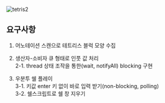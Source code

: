 ![tetris2](https://user-images.githubusercontent.com/12610035/131299100-0bff9fd9-d7d6-4e7d-b3b4-5bfda6addf8f.gif)
## 요구사항
1. 어노테이션 스캔으로 테트리스 블럭 모양 수집  

2. 생산자-소비자 큐 형태로 인풋 값 처리  
2-1. thread 상태 조작을 통한(wait, notifyAll) blocking 구현  

3. 우분투 쉘 플레이  
3-1. 키값 enter 키 없이 바로 입력 받기(non-blocking, polling)  
3-2. 쉘스크립트로 쉘 창 지우기  
